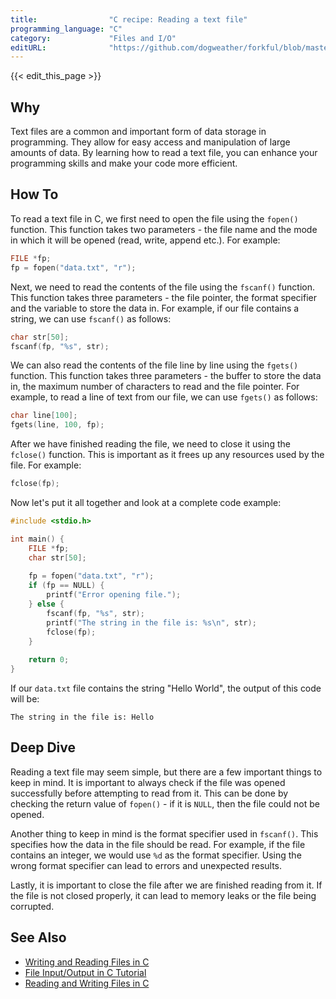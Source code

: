 ```yaml
---
title:                "C recipe: Reading a text file"
programming_language: "C"
category:             "Files and I/O"
editURL:              "https://github.com/dogweather/forkful/blob/master/content/en/c/reading-a-text-file.md"
---
```


{{< edit_this_page >}}

## Why
Text files are a common and important form of data storage in programming. They allow for easy access and manipulation of large amounts of data. By learning how to read a text file, you can enhance your programming skills and make your code more efficient.

## How To
To read a text file in C, we first need to open the file using the `fopen()` function. This function takes two parameters - the file name and the mode in which it will be opened (read, write, append etc.). For example:

```C
FILE *fp;
fp = fopen("data.txt", "r");
```

Next, we need to read the contents of the file using the `fscanf()` function. This function takes three parameters - the file pointer, the format specifier and the variable to store the data in. For example, if our file contains a string, we can use `fscanf()` as follows:

```C
char str[50];
fscanf(fp, "%s", str);
```

We can also read the contents of the file line by line using the `fgets()` function. This function takes three parameters - the buffer to store the data in, the maximum number of characters to read and the file pointer. For example, to read a line of text from our file, we can use `fgets()` as follows:

```C
char line[100];
fgets(line, 100, fp);
```

After we have finished reading the file, we need to close it using the `fclose()` function. This is important as it frees up any resources used by the file. For example:

```C
fclose(fp);
```

Now let's put it all together and look at a complete code example:

```C
#include <stdio.h>

int main() {
    FILE *fp;
    char str[50];
    
    fp = fopen("data.txt", "r");
    if (fp == NULL) {
        printf("Error opening file.");
    } else {
        fscanf(fp, "%s", str);
        printf("The string in the file is: %s\n", str);
        fclose(fp);
    }
    
    return 0;
}
```

If our `data.txt` file contains the string "Hello World", the output of this code will be:

`The string in the file is: Hello`

## Deep Dive
Reading a text file may seem simple, but there are a few important things to keep in mind. It is important to always check if the file was opened successfully before attempting to read from it. This can be done by checking the return value of `fopen()` - if it is `NULL`, then the file could not be opened.

Another thing to keep in mind is the format specifier used in `fscanf()`. This specifies how the data in the file should be read. For example, if the file contains an integer, we would use `%d` as the format specifier. Using the wrong format specifier can lead to errors and unexpected results.

Lastly, it is important to close the file after we are finished reading from it. If the file is not closed properly, it can lead to memory leaks or the file being corrupted.

## See Also
- [Writing and Reading Files in C](https://www.programiz.com/c-programming/c-file-input-output)
- [File Input/Output in C Tutorial](https://www.cprogramming.com/tutorial/cfileio.html)
- [Reading and Writing Files in C](https://www.tutorialspoint.com/cprogramming/c_file_io.htm)